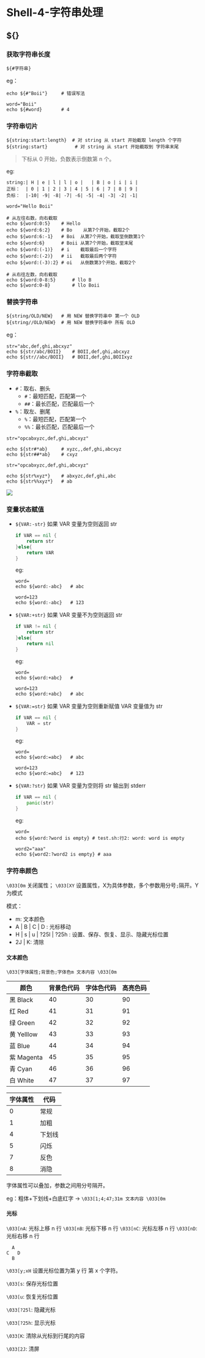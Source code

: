 # Shell-4-字符串处理

##  \${}

### 获取字符串长度

```shell
${#字符串}
```

eg：

```shell
echo ${#"Boii"}		# 错误写法

word="Boii"
echo ${#word}		# 4
```



### 字符串切片

```shell
${string:start:length}	# 对 string 从 start 开始截取 length 个字符
${string:start}			 # 对 string 从 start 开始截取到 字符串末尾
```

> 下标从 0 开始，负数表示倒数第 n 个。

eg:

```shell
string:| H | e | l | l | o |   | B | o | i | i |
正标：  | 0 | 1 | 2 | 3 | 4 | 5 | 6 | 7 | 8 | 9 |
负标：  |-10| -9| -8| -7| -6| -5| -4| -3| -2| -1| 

word="Hello Boii"

# 从左往右数，向右截取
echo ${word:0:5}	# Hello
echo ${word:6:2}	# Bo	从第7个开始，截取2个
echo ${word:6:-1}	# Boi  从第7个开始，截取至倒数第1个
echo ${word:6} 		# Boii 从第7个开始，截取至末尾
echo ${word:(-1)}	# i    截取最后一个字符
echo ${word:(-2)}	# ii   截取最后两个字符
echo ${word:(-3):2}	# oi   从倒数第3个开始，截取2个

# 从右往左数，向右截取
echo ${word:0-8:5}		# llo B
echo ${word:0-8}		# llo Boii
```

### 替换字符串

```shell
${string/OLD/NEW}	# 用 NEW 替换字符串中 第一个 OLD
${string//OLD/NEW}	# 用 NEW 替换字符串中 所有 OLD
```

eg：

```shell
str="abc,def,ghi,abcxyz"
echo ${str/abc/BOII}	# BOII,def,ghi,abcxyz
echo ${str//abc/BOII}	# BOII,def,ghi,BOIIxyz
```



### 字符串截取

- `#`：取右、删头
    - `#`：最短匹配，匹配第一个
    - `##`：最长匹配，匹配最后一个
- `%`：取左、删尾
    - `%`：最短匹配，匹配第一个
    - `%%`：最长匹配，匹配最后一个

```shell
str="opcabxyzc,def,ghi,abcxyz"

echo ${str#*ab}		# xyzc,,def,ghi,abcxyz
echo ${str##*ab}	# cxyz
```



```shell
str="opcabxyzc,def,ghi,abcxyz"

echo ${str%xyz*}	# abxyzc,def,ghi,abc
echo ${str%%xyz*}	# ab
```

![](https://cdn.jsdelivr.net/gh/TCP404/Picgo/blog/illustration-pic/Linux/%E5%AD%97%E7%AC%A6%E4%B8%B2%E6%88%AA%E5%8F%96-20210617203833.png)

### 变量状态赋值

- `${VAR:-str}` 如果 VAR 变量为空则返回 str

    ```go
    if VAR == nil {
        return str
    }else{
        return VAR
    }
    ```

    eg:

    ```shell
    word=
    echo ${word:-abc}	# abc
    
    word=123
    echo ${word:-abc}	# 123
    ```

    

- `${VAR:+str}` 如果 VAR 变量不为空则返回 str

    ```go
    if VAR != nil {
        return str
    }else{
        return nil
    }
    ```

    eg:

    ```shell
    word=
    echo ${word:+abc}	#
    
    word=123
    echo ${word:+abc}	# abc
    ```

    

- `${VAR:=str}` 如果 VAR 变量为空则重新赋值 VAR 变量值为 str

    ```go
    if VAR == nil {
        VAR = str
    }
    ```

    eg:

    ```shell
    word=
    echo ${word:=abc}	# abc
    
    word=123
    echo ${word:=abc}	# 123
    ```

    

- `${VAR:?str}` 如果 VAR 变量为空则将 str 输出到 stderr

    ```go
    if VAR == nil {
        panic(str)
    }
    ```

    eg:

    ```shell
    word=
    echo ${word:?word is empty}	# test.sh:行2: word: word is empty
    
    word2="aaa"
    echo ${word2:?word2 is empty} # aaa
    ```

    

### 字符串颜色

`\033[0m` 关闭属性；
`\033[XY` 设置属性，X为具体参数，多个参数用分号`;`隔开。Y为模式

模式：

- m: 文本颜色
- A | B | C | D : 光标移动
- H | s | u | ?25l | ?25h : 设置、保存、恢复、显示、隐藏光标位置
- 2J | K: 清除

#### 文本颜色

`\033[字体属性;背景色;字体色m 文本内容 \033[0m`

| 颜色        | 背景色代码 | 字体色代码 | 高亮色码 | 
| ---------- | --------- | -------- | --------- |
| 黑 Black   | 40        | 30        | 90       |
| 红 Red     | 41        | 31        | 91       |
| 绿 Green   | 42        | 32        | 92       |
| 黄 Yelllow | 43        | 33        | 93       |
| 蓝 Blue    | 44        | 34        | 94       |
| 紫 Magenta | 45        | 35        | 95       |
| 青 Cyan    | 46        | 36        | 96       |
| 白 White   | 47        | 37        | 97       |

| 字体属性 | 代码  |
| ------- | ---- |
| 0       | 常规  |
| 1       | 加粗  |
| 4       | 下划线 |
| 5       | 闪烁  |
| 7       | 反色  |
| 8       | 消隐  |

字体属性可以叠加，参数之间用分号隔开。

eg：粗体+下划线+白底红字 -> `\033[1;4;47;31m 文本内容 \033[0m`

#### 光标

`\033[nA`: 光标上移 n 行
`\033[nB`: 光标下移 n 行
`\033[nC`: 光标左移 n 行
`\033[nD`: 光标右移 n 行

```
  A
C   D
  B
```

`\033[y;xH` 设置光标位置为第 y 行 第 x 个字符。

`\033[s`: 保存光标位置

`\033[u`: 恢复光标位置

`\033[?25l`: 隐藏光标

`\033[?25h`: 显示光标

`\033[K`: 清除从光标到行尾的内容

`\033[2J`: 清屏
